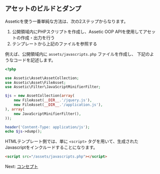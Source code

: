 アセットのビルドとダンプ
---------------------------

Asseticを使う一番単純な方法は、次の2ステップからなります。

 1. 公開領域内にPHPスクリプトを作成し、Assetic OOP APIを使用してアセットの作成・出力を行う
 2. テンプレートから上記のファイルを参照する

例えば、公開領域内に `assets/javascripts.php` ファイルを作成し、
下記のようなコードを記述します。

```php
<?php

use Assetic\Asset\AssetCollection;
use Assetic\Asset\FileAsset;
use Assetic\Filter\JavaScriptMinifierFilter;

$js = new AssetCollection(array(
    new FileAsset(__DIR__.'/jquery.js'),
    new FileAsset(__DIR__.'/application.js'),
), array(
    new JavaScriptMinifierFilter(),
));

header('Content-Type: application/js');
echo $js->dump();
```

HTMLテンプレート側では、単に `<script>` タグを用いて、生成されたJavascriptをインクルードすることになります。

```html
<script src="/assets/javascripts.php"></script>
```
Next: [コンセプト](concepts.md)

